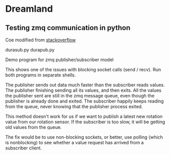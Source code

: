 Dreamland
=========
## Testing zmq communication in python

Coe modified from [stackoverflow](http://stackoverflow.com/questions/8092473/zeromq-high-water-mark-doesnt-work)

durasub.py
durapub.py

Demo program for zmq publisher/subscriber model
 
This shows one of the issues with blocking socket calls (send / recv). Run both programs in separate shells. 

The publisher sends out data much faster than the subscriber reads values. The publisher finishing sending all its values, and then exits. All the values the publisher sent are still in the zmq message queue, even though the publisher is already done and exited. The subscriber happily keeps reading from the queue, never knowing that the publisher process exited.

This method doesn't work for us if we want to publish a latest new rotation value from our rotation sensor. If the subscriber is too slow, it will be getting old values from the queue. 

The fix would be to use non-blocking sockets, or better, use polling (which is nonblocking) to see whether a value request has arrived from a subscriber client.

